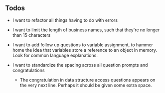 ## Todos

- I want to refactor all things having to do with errors

- I want to limit the length of business names, such that they're no longer than 15 characters

- I want to add follow up questions to variable assignment, to hammer home the idea that variables store a reference to an object in memory. Look for common language explanations.

- I want to standardize the spacing across all question prompts and congratulations
  - The congratulation in data structure access questions appears on the very next line. Perhaps it should be given some extra space.



